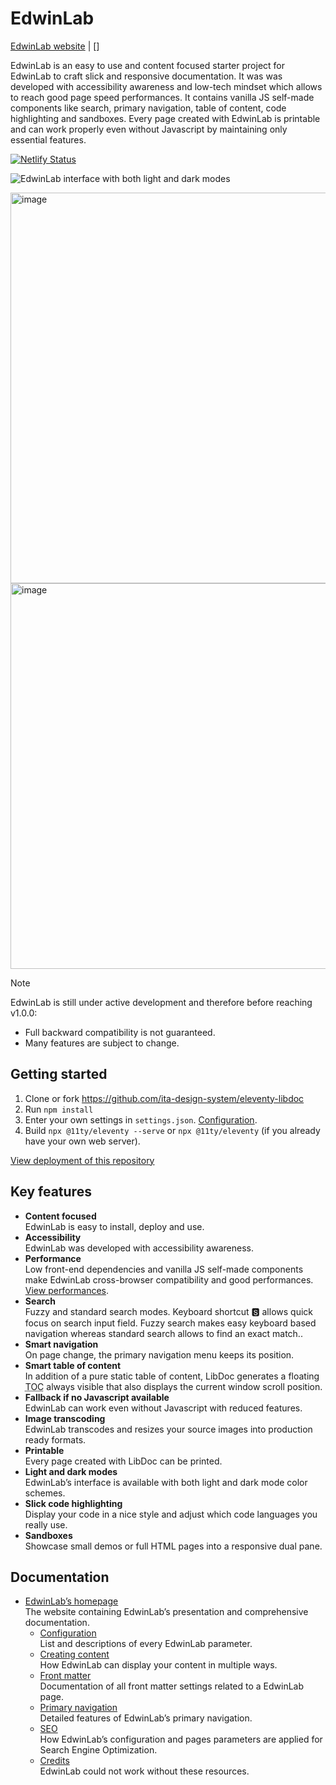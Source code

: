 # EdwinLab

[EdwinLab website](https://github.com/edwin986/EdwinLab) | []

EdwinLab is an easy to use and content focused starter project for EdwinLab to craft slick and responsive documentation. It was was developed with accessibility awareness and low-tech mindset which allows to reach good page speed performances. It contains vanilla JS self-made components like search, primary navigation, table of content, code highlighting and sandboxes. Every page created with EdwinLab is printable and can work properly even without Javascript by maintaining only essential features.

[![Netlify Status](https://api.netlify.com/api/v1/badges/d1986dbf-2272-4614-8dec-c228ba4699ef/deploy-status)](https://app.netlify.com/sites/11ty-libdoc-blank/deploys)

![EdwinLab interface with both light and dark modes](https://github.com/user-attachments/assets/91e7eb6d-8089-40b7-94e4-4fd970073c8d)

<img width="1471" height="625" alt="image" src="https://github.com/user-attachments/assets/9af60d6f-8d5b-463e-9570-b5a6e54a8515" />
<img width="1461" height="617" alt="image" src="https://github.com/user-attachments/assets/f37bbe07-f65a-4a4f-acb1-6892ec202aac" />

> [!NOTE]
> EdwinLab is still under active development and therefore before reaching v1.0.0:
> * Full backward compatibility is not guaranteed.
> * Many features are subject to change.

## Getting started

1. Clone or fork <https://github.com/ita-design-system/eleventy-libdoc>
2. Run `npm install`
3. Enter your own settings in `settings.json`. [Configuration](https://eleventy-libdoc.netlify.app/configuration/).
4. Build `npx @11ty/eleventy --serve` or `npx @11ty/eleventy` (if you already have your own web server).

[View deployment of this repository](https://11ty-libdoc-blank.netlify.app)

## Key features

* **Content focused** <br>EdwinLab is easy to install, deploy and use.
* **Accessibility** <br>EdwinLab was developed with accessibility awareness.
* **Performance** <br>Low front-end dependencies and vanilla JS self-made components make EdwinLab cross-browser compatibility and good performances. <a href="https://developers.google.com/speed/pagespeed/insights/?url=eleventy-libdoc.netlify.app" target="_blank">View performances</a>.
* **Search** <br>Fuzzy and standard search modes. Keyboard shortcut 🆂 allows quick focus on search input field. Fuzzy search makes easy keyboard based navigation whereas standard search allows to find an exact match..
* **Smart navigation** <br>On page change, the primary navigation menu keeps its position.
* **Smart table of content** <br>In addition of a pure static table of content, LibDoc generates a floating <abbr title="Table of Content">TOC</abbr> always visible that also displays the current window scroll position.
* **Fallback if no Javascript available** <br>EdwinLab can work even without Javascript with reduced features.
* **Image transcoding** <br>EdwinLab transcodes and resizes your source images into production ready formats.
* **Printable** <br>Every page created with LibDoc can be printed.
* **Light and dark modes** <br>EdwinLab’s interface is available with both light and dark mode color schemes.
* **Slick code highlighting** <br>Display your code in a nice style and adjust which code languages you really use.
* **Sandboxes** <br>Showcase small demos or full HTML pages into a responsive dual pane.

## Documentation

* [EdwinLab’s homepage](https://eleventy-libdoc.netlify.app) <br>The website containing EdwinLab’s presentation and comprehensive documentation.
    * [Configuration](https://eleventy-libdoc.netlify.app/configuration/) <br>List and descriptions of every EdwinLab parameter.
    * [Creating content](https://eleventy-libdoc.netlify.app/creating-content/) <br>How EdwinLab can display your content in multiple ways.
    * [Front matter](https://eleventy-libdoc.netlify.app/front-matter/) <br>Documentation of all front matter settings related to a EdwinLab page.
    * [Primary navigation](https://eleventy-libdoc.netlify.app/primary-navigation/) <br>Detailed features of EdwinLab’s primary navigation.
    * [SEO](https://eleventy-libdoc.netlify.app/configuration/seo/) <br>How EdwinLab’s configuration and pages parameters are applied for Search Engine Optimization.
    * [Credits](https://eleventy-libdoc.netlify.app/configuration/credits/) <br>EdwinLab could not work without these resources.

[EdwinLab]: https://www.11ty.dev/
